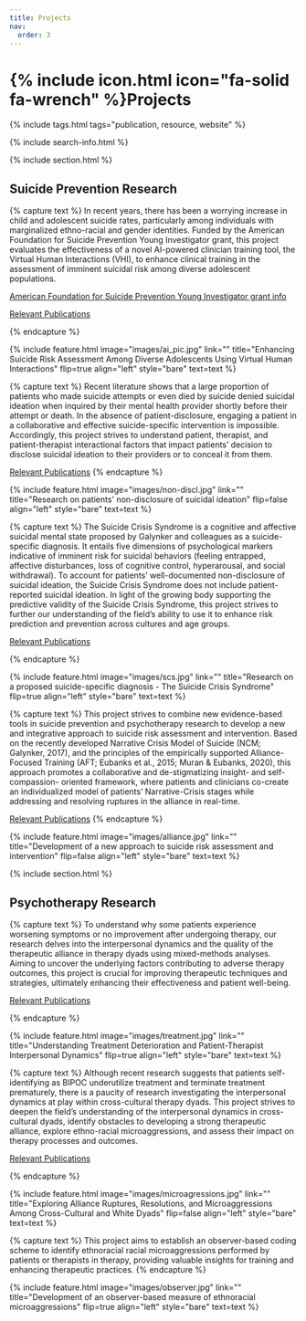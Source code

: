 ```yaml
---
title: Projects
nav:
  order: 3
---
```


# {% include icon.html icon="fa-solid fa-wrench" %}Projects



{% include tags.html tags="publication, resource, website" %}

{% include search-info.html %}

{% include section.html %}

## Suicide Prevention Research

<!-- {% include list.html component="card" data="projects" filters="group: suicide" %} -->

{% capture text %}
In recent years, there has been a worrying increase in child and adolescent suicide rates, particularly among individuals with marginalized ethno-racial and gender identities. Funded by the American Foundation for Suicide Prevention Young Investigator grant, this project evaluates the effectiveness of a novel AI-powered clinician training tool, the Virtual Human Interactions (VHI), to enhance clinical training in the assessment of imminent suicidal risk among diverse adolescent populations.


[American Foundation for Suicide Prevention Young Investigator grant info](https://afsp.org/grant/enhancing-suicide-risk-assessment-and-prevention-among-diverse-adolescents-using)

[Relevant Publications](https://drive.google.com/drive/folders/1gg3aRH-5pdaPCGgBC9y4LFW6ffUq8PBp?usp=sharing)

{% endcapture %}

{%
  include feature.html
  image="images/ai_pic.jpg"
  link=""
  title="Enhancing Suicide Risk Assessment Among Diverse Adolescents Using Virtual Human Interactions"
  flip=true
  align="left"
  style="bare"
  text=text
%}

{% capture text %}
Recent literature shows that a large proportion of patients who made suicide attempts or even died by suicide denied suicidal ideation when inquired by their mental health provider shortly before their attempt or death. In the absence of patient-disclosure, engaging a patient in a collaborative and effective suicide-specific intervention is impossible. Accordingly, this project strives to understand patient, therapist, and patient-therapist interactional factors that impact patients’ decision to disclose suicidal ideation to their providers or to conceal it from them.

[Relevant Publications](https://drive.google.com/drive/folders/1cpmj3n1tK1neCMFab6Ix3jTRFUqo9X5u?usp=sharing)
{% endcapture %}

{%
  include feature.html
  image="images/non-discl.jpg"
  link=""
  title="Research on patients' non-disclosure of suicidal ideation"
  flip=false
  align="left"
  style="bare"
  text=text
%}

{% capture text %}
The Suicide Crisis Syndrome is a cognitive and affective suicidal mental state proposed by Galynker and colleagues as a suicide-specific diagnosis. It entails five dimensions of psychological markers indicative of imminent risk for suicidal behaviors (feeling entrapped, affective disturbances, loss of cognitive control, hyperarousal, and social withdrawal). To account for patients’ well-documented non-disclosure of suicidal ideation, the Suicide Crisis Syndrome does not include patient-reported suicidal ideation. 
In light of the growing body supporting the predictive validity of the Suicide Crisis Syndrome, this project strives to further our understanding of the field’s ability to use it to enhance risk prediction and prevention across cultures and age groups.



[Relevant Publications](https://drive.google.com/drive/folders/1MUPw_8Y2LpuQSO04VkMXjLaQ3zIawBWt?usp=sharing)

{% endcapture %}

{%
  include feature.html
  image="images/scs.jpg"
  link=""
  title="Research on a proposed suicide-specific diagnosis - The Suicide Crisis Syndrome"
  flip=true
  align="left"
  style="bare"
  text=text
%}



{% capture text %}
This project strives to combine new evidence-based tools in suicide prevention and psychotherapy research to develop a new and integrative approach to suicide risk assessment and intervention. Based on the recently developed Narrative Crisis Model of Suicide (NCM; Galynker, 2017), and the principles of the empirically supported Alliance-Focused Training (AFT; Eubanks et al., 2015; Muran & Eubanks, 2020), this approach promotes a collaborative and de-stigmatizing insight- and self-compassion- oriented framework, where patients and clinicians co-create an individualized model of patients’ Narrative-Crisis stages while addressing and resolving ruptures in the alliance in real-time.

[Relevant Publications](https://drive.google.com/drive/folders/1XocU8-tzKFm_dpW2XlO0pimhTUOcCQZu?usp=sharing)
{% endcapture %}

{%
  include feature.html
  image="images/alliance.jpg"
  link=""
  title="Development of a new approach to suicide risk assessment and intervention"
  flip=false
  align="left"
  style="bare"
  text=text
%}



{% include section.html %}

## Psychotherapy Research

<!-- {% include list.html component="card" data="projects" filters="group: culture" %} -->

{% capture text %}
To understand why some patients experience worsening symptoms or no improvement after undergoing therapy, our research delves into the interpersonal dynamics and the quality of the therapeutic alliance in therapy dyads using mixed-methods analyses. Aiming to uncover the underlying factors contributing to adverse therapy outcomes, this project is crucial for improving therapeutic techniques and strategies, ultimately enhancing their effectiveness and patient well-being.

[Relevant Publications](https://drive.google.com/drive/folders/1Lnj8yDLlkutEWd1jmmnWMCSWab3HVOT0?usp=sharing)

{% endcapture %}

{%
  include feature.html
  image="images/treatment.jpg"
  link=""
  title="Understanding Treatment Deterioration and Patient-Therapist Interpersonal Dynamics"
  flip=true
  align="left"
  style="bare"
  text=text
%}

{% capture text %}
Although recent research suggests that patients self-identifying as BIPOC underutilize treatment and terminate treatment prematurely, there is a paucity of research investigating the interpersonal dynamics at play within cross-cultural therapy dyads.  This project strives to deepen the field’s understanding of the interpersonal dynamics in cross-cultural dyads, identify obstacles to developing a strong therapeutic alliance, explore ethno-racial microaggressions, and assess their impact on therapy processes and outcomes.

[Relevant Publications](https://drive.google.com/drive/folders/1FKZDdcrS8igKE7iFfULvqMeLoV7h1zJ2?usp=sharing)

{% endcapture %}

{%
  include feature.html
  image="images/microagressions.jpg"
  link=""
  title="Exploring Alliance Ruptures, Resolutions, and Microaggressions Among Cross-Cultural and White Dyads"
  flip=false
  align="left"
  style="bare"
  text=text
%}

{% capture text %}
This project aims to establish an observer-based coding scheme to identify ethnoracial racial microaggressions performed by patients or therapists in therapy, providing valuable insights for training and enhancing therapeutic practices.
{% endcapture %}

{%
  include feature.html
  image="images/observer.jpg"
  link=""
  title="Development of an observer-based measure of ethnoracial microaggressions"
  flip=true
  align="left"
  style="bare"
  text=text
%}
